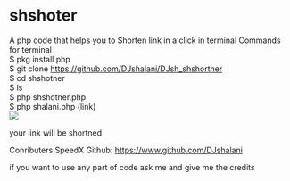# shshoter
A php code that helps you to Shorten link in a click in terminal
Commands for terminal <br>
$ pkg install php <br>
$ git clone https://github.com/DJshalani/DJsh_shshortner<br>
$ cd shshotner <br>
$ ls<br>
$ php shshotner.php <br>
$ php shalani.php (link) <br>
<img src="https://github.com/DJshalani/DJsh_shortner/blob/master/Screenshot_20201108-140334.png">

your link will be shortned

Conributers 
SpeedX 
Github: https://www.github.com/DJshalani

if you want to use any part of code ask me and give me the credits

